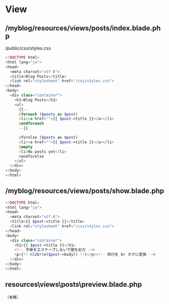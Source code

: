 # View

## /myblog/resources/views/posts/index.blade.php
/public/css/styles.css
```php
<!DOCTYPE html>
<html lang="ja">
<head>
  <meta charset="utf-8">
  <title>Blog Posts</title>
  <link rel="stylesheet" href="/css/styles.css">
</head>
<body>
  <div class="container">
    <h1>Blog Posts</h1>
    <ul>
      {{--
      @foreach ($posts as $post)
      <li><a href="">{{ $post->title }}</a></li>
      @endforeach
      --}}

      @forelse ($posts as $post)
      <li><a href="">{{ $post->title }}</a></li>
      @empty
      <li>No posts yet</li>
      @endforelse
    </ul>
  </div>
</body>
</html>
```

## /myblog/resources/views/posts/show.blade.php
```php
<!DOCTYPE html>
<html lang="ja">
<head>
  <meta charset="utf-8">
  <title>{{ $post->title }}</title>
  <link rel="stylesheet" href="/css/styles.css">
</head>
<body>
  <div class="container">
    <h1>{{ $post->title }}</h1>
    <!-- 中身をエスケープしないで値を出力 -->
    <p>{!! nl2br(e($post->body)) !!}</p><!-- 改行を br タグに変換 -->
  </div>
</body>
</html>
```

## resources\views\posts\preview.blade.php
```
（省略）
```

